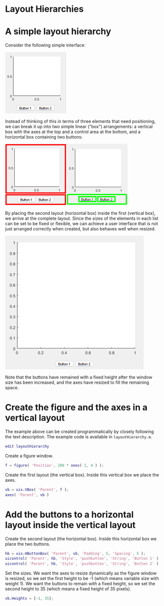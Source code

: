 
# **Layout Hierarchies**

# A simple layout hierarchy

Consider the following simple interface:

![A simple interface with an axes and two buttons](Images/LayoutHierarchies01.png "A simple interface with an axes and two buttons")

Instead of thinking of this in terms of three elements that need positioning, we can break it up into two simple linear ("box") arrangements: a vertical box with the axes at the top and a control area at the bottom, and a horizontal box containing two buttons:


![The simple interface partitioned vertically](Images/LayoutHierarchies02.png "The simple interface partitioned vertically")![The two buttons arranged in a horizontal layout](Images/LayoutHierarchies03.png "The two buttons arranged in a horizontal layout")


By placing the second layout (horizontal box) inside the first (vertical box), we arrive at the complete layout. Since the sizes of the elements in each list can be set to be fixed or flexible, we can achieve a user interface that is not just arranged correctly when created, but also behaves well when resized.


![The resized simple interface](Images/LayoutHierarchies04.png "The resized simple interface")


Note that the buttons have remained with a fixed height after the window size has been increased, and the axes have resized to fill the remaining space.

# Create the figure and the axes in a vertical layout

The example above can be created programmatically by closely following the text description. The example code is available in `layoutHierarchy.m`.

```matlab
edit layoutHierarchy 
```

Create a figure window.

```matlab
f = figure( 'Position', 200 * ones( 1, 4 ) );
```

Create the first layout (the vertical box). Inside this vertical box we place the axes.

```matlab
vb = uix.VBox( 'Parent', f );
axes( 'Parent', vb )
```

# Add the buttons to a horizontal layout inside the vertical layout

Create the second layout (the horizontal box). Inside this horizontal box we place the two buttons.

```matlab
hb = uix.HButtonBox( 'Parent', vb, 'Padding', 5, 'Spacing', 5 );
uicontrol( 'Parent', hb, 'Style', 'pushbutton', 'String', 'Button 1' )
uicontrol( 'Parent', hb, 'Style', 'pushbutton', 'String', 'Button 2' )
```

Set the sizes. We want the axes to resize dynamically as the figure window is resized, so we set the first height to be \-1 (which means variable size with weight 1). We want the buttons to remain with a fixed height, so we set the second height to 35 (which means a fixed height of 35 pixels).

```matlab
vb.Heights = [-1, 35];
```